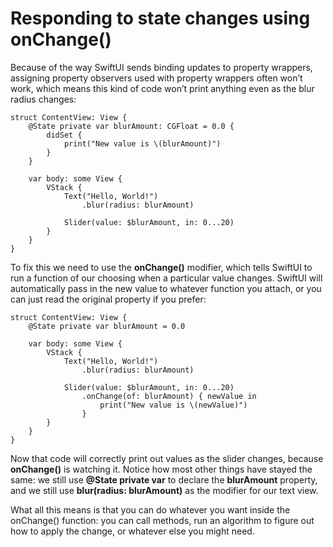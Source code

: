 # Responding to state changes using onChange()

Because of the way SwiftUI sends binding updates to property wrappers, assigning property observers used with property wrappers often won’t work, which means this kind of code won’t print anything even as the blur radius changes:
```
struct ContentView: View {
    @State private var blurAmount: CGFloat = 0.0 {
        didSet {
            print("New value is \(blurAmount)")
        }
    }

    var body: some View {
        VStack {
            Text("Hello, World!")
                .blur(radius: blurAmount)

            Slider(value: $blurAmount, in: 0...20)
        }
    }
}
```
To fix this we need to use the **onChange()** modifier, which tells SwiftUI to run a function of our choosing when a particular value changes. SwiftUI will automatically pass in the new value to whatever function you attach, or you can just read the original property if you prefer:

```
struct ContentView: View {
    @State private var blurAmount = 0.0

    var body: some View {
        VStack {
            Text("Hello, World!")
                .blur(radius: blurAmount)

            Slider(value: $blurAmount, in: 0...20)
                .onChange(of: blurAmount) { newValue in
                    print("New value is \(newValue)")
                }
        }
    }
}
```
Now that code will correctly print out values as the slider changes, because **onChange()** is watching it. Notice how most other things have stayed the same: we still use **@State private var** to declare the **blurAmount** property, and we still use **blur(radius: blurAmount)** as the modifier for our text view.

What all this means is that you can do whatever you want inside the onChange() function: you can call methods, run an algorithm to figure out how to apply the change, or whatever else you might need.